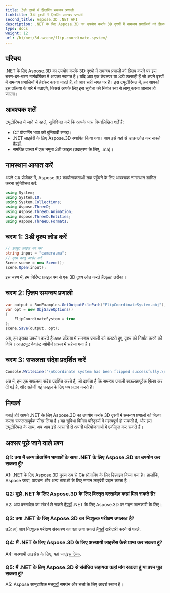 ```yaml
---
title: 3डी दृश्यों में फ़्लिपिंग समन्वय प्रणाली
linktitle: 3डी दृश्यों में फ़्लिपिंग समन्वय प्रणाली
second_title: Aspose.3D .NET API
description: .NET के लिए Aspose.3D का उपयोग करके 3D दृश्यों में समन्वय प्रणालियों को फ़्लिप करने की कला में महारत हासिल करें। निर्बाध कार्यान्वयन के लिए हमारी चरण-दर-चरण मार्गदर्शिका का पालन करें।
type: docs
weight: 12
url: /hi/net/3d-scene/flip-coordinate-system/
---
```

## परिचय

.NET के लिए Aspose.3D का उपयोग करके 3D दृश्यों में समन्वय प्रणाली को फ़्लिप करने पर इस चरण-दर-चरण मार्गदर्शिका में आपका स्वागत है। यदि आप एक डेवलपर या 3डी उत्साही हैं जो अपने दृश्यों में समन्वय प्रणालियों में हेरफेर करना चाहते हैं, तो आप सही जगह पर हैं। इस ट्यूटोरियल में, हम आपको इस प्रक्रिया के बारे में बताएंगे, जिससे आपके लिए इस सुविधा को निर्बाध रूप से लागू करना आसान हो जाएगा।

## आवश्यक शर्तें

ट्यूटोरियल में जाने से पहले, सुनिश्चित करें कि आपके पास निम्नलिखित शर्तें हैं:

- C# प्रोग्रामिंग भाषा की बुनियादी समझ।
-  .NET लाइब्रेरी के लिए Aspose.3D स्थापित किया गया। आप इसे यहां से डाउनलोड कर सकते हैं[यहाँ](https://releases.aspose.com/3d/net/).
- समर्थित प्रारूप में एक नमूना 3डी फ़ाइल (उदाहरण के लिए, .ma)।

## नामस्थान आयात करें

अपने C# प्रोजेक्ट में, Aspose.3D कार्यात्मकताओं तक पहुँचने के लिए आवश्यक नामस्थान शामिल करना सुनिश्चित करें:

```csharp
using System;
using System.IO;
using System.Collections;
using Aspose.ThreeD;
using Aspose.ThreeD.Animation;
using Aspose.ThreeD.Entities;
using Aspose.ThreeD.Formats;
```

## चरण 1: 3डी दृश्य लोड करें

```csharp
// इनपुट फ़ाइल का पथ
string input = "camera.ma";
// दृश्य वस्तु आरंभ करें
Scene scene = new Scene();
scene.Open(input);
```

 इस चरण में, हम निर्दिष्ट फ़ाइल पथ से एक 3D दृश्य लोड करते हैं`Open` तरीका।

## चरण 2: फ़्लिप समन्वय प्रणाली

```csharp
var output = RunExamples.GetOutputFilePath("FlipCoordinateSystem.obj");
var opt = new ObjSaveOptions()
{
    FlipCoordinateSystem = true
};
scene.Save(output, opt);
```

 अब, हम इसका उपयोग करते हैं`Save` प्रक्रिया में समन्वय प्रणाली को पलटते हुए, दृश्य को निर्यात करने की विधि। आउटपुट वेवफ्रंट ओबीजे प्रारूप में सहेजा गया है।

## चरण 3: सफलता संदेश प्रदर्शित करें

```csharp
Console.WriteLine("\nCoordinate system has been flipped successfully.\nFile saved at " + output);
```

अंत में, हम एक सफलता संदेश प्रदर्शित करते हैं, जो दर्शाता है कि समन्वय प्रणाली सफलतापूर्वक फ़्लिप कर दी गई है, और सहेजी गई फ़ाइल के लिए पथ प्रदान करते हैं।

## निष्कर्ष

बधाई हो! आपने .NET के लिए Aspose.3D का उपयोग करके 3D दृश्यों में समन्वय प्रणाली को फ़्लिप करना सफलतापूर्वक सीख लिया है। यह सुविधा विभिन्न परिदृश्यों में महत्वपूर्ण हो सकती है, और इस ट्यूटोरियल के साथ, अब आप इसे आसानी से अपनी परियोजनाओं में एकीकृत कर सकते हैं।

## अक्सर पूछे जाने वाले प्रश्न

### Q1: क्या मैं अन्य प्रोग्रामिंग भाषाओं के साथ .NET के लिए Aspose.3D का उपयोग कर सकता हूँ?

A1: .NET के लिए Aspose.3D मुख्य रूप से C# प्रोग्रामिंग के लिए डिज़ाइन किया गया है। हालाँकि, Aspose जावा, पायथन और अन्य भाषाओं के लिए समान लाइब्रेरी प्रदान करता है।

### Q2: मुझे .NET के लिए Aspose.3D के लिए विस्तृत दस्तावेज़ कहां मिल सकते हैं?

 A2: आप दस्तावेज़ का संदर्भ ले सकते हैं[यहाँ](https://reference.aspose.com/3d/net/) .NET के लिए Aspose.3D पर गहन जानकारी के लिए।

### Q3: क्या .NET के लिए Aspose.3D का निःशुल्क परीक्षण उपलब्ध है?

 उ3: हां, आप नि:शुल्क परीक्षण संस्करण का पता लगा सकते हैं[यहाँ](https://releases.aspose.com/) खरीदारी करने से पहले.

### Q4: मैं .NET के लिए Aspose.3D के लिए अस्थायी लाइसेंस कैसे प्राप्त कर सकता हूं?

 A4: अस्थायी लाइसेंस के लिए, यहां जाएं[इस लिंक](https://purchase.aspose.com/temporary-license/).

### Q5: मैं .NET के लिए Aspose.3D से संबंधित सहायता कहां मांग सकता हूं या प्रश्न पूछ सकता हूं?

 A5: Aspose सामुदायिक मंच[यहाँ](https://forum.aspose.com/c/3d/18) समर्थन और चर्चा के लिए आदर्श स्थान है।
